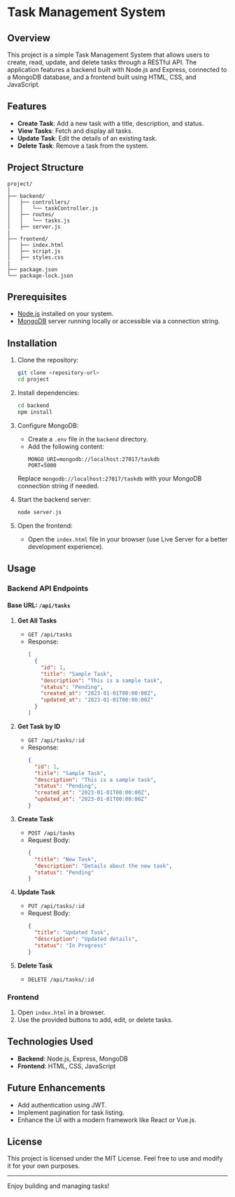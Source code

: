# Task Management System

## Overview

This project is a simple Task Management System that allows users to create, read, update, and delete tasks through a RESTful API. The application features a backend built with Node.js and Express, connected to a MongoDB database, and a frontend built using HTML, CSS, and JavaScript.

## Features

- **Create Task**: Add a new task with a title, description, and status.
- **View Tasks**: Fetch and display all tasks.
- **Update Task**: Edit the details of an existing task.
- **Delete Task**: Remove a task from the system.

## Project Structure

```
project/
|
├── backend/
│   ├── controllers/
│   │   └── taskController.js
│   ├── routes/
│   │   └── tasks.js
│   ├── server.js
|
├── frontend/
│   ├── index.html
│   ├── script.js
│   ├── styles.css
|
├── package.json
└── package-lock.json
```

## Prerequisites

- [Node.js](https://nodejs.org/) installed on your system.
- [MongoDB](https://www.mongodb.com/) server running locally or accessible via a connection string.

## Installation

1. Clone the repository:

   ```bash
   git clone <repository-url>
   cd project
   ```

2. Install dependencies:

   ```bash
   cd backend
   npm install
   ```

3. Configure MongoDB:

   - Create a `.env` file in the `backend` directory.
   - Add the following content:
     ```env
     MONGO_URI=mongodb://localhost:27017/taskdb
     PORT=5000
     ```

   Replace `mongodb://localhost:27017/taskdb` with your MongoDB connection string if needed.

4. Start the backend server:

   ```bash
   node server.js
   ```

5. Open the frontend:

   - Open the `index.html` file in your browser (use Live Server for a better development experience).

## Usage

### Backend API Endpoints

#### Base URL: `/api/tasks`

1. **Get All Tasks**

   - `GET /api/tasks`
   - Response:
     ```json
     [
       {
         "id": 1,
         "title": "Sample Task",
         "description": "This is a sample task",
         "status": "Pending",
         "created_at": "2023-01-01T00:00:00Z",
         "updated_at": "2023-01-01T00:00:00Z"
       }
     ]
     ```

2. **Get Task by ID**

   - `GET /api/tasks/:id`
   - Response:
     ```json
     {
       "id": 1,
       "title": "Sample Task",
       "description": "This is a sample task",
       "status": "Pending",
       "created_at": "2023-01-01T00:00:00Z",
       "updated_at": "2023-01-01T00:00:00Z"
     }
     ```

3. **Create Task**

   - `POST /api/tasks`
   - Request Body:
     ```json
     {
       "title": "New Task",
       "description": "Details about the new task",
       "status": "Pending"
     }
     ```

4. **Update Task**

   - `PUT /api/tasks/:id`
   - Request Body:
     ```json
     {
       "title": "Updated Task",
       "description": "Updated details",
       "status": "In Progress"
     }
     ```

5. **Delete Task**

   - `DELETE /api/tasks/:id`

### Frontend

1. Open `index.html` in a browser.
2. Use the provided buttons to add, edit, or delete tasks.

## Technologies Used

- **Backend**: Node.js, Express, MongoDB
- **Frontend**: HTML, CSS, JavaScript

## Future Enhancements

- Add authentication using JWT.
- Implement pagination for task listing.
- Enhance the UI with a modern framework like React or Vue.js.

## License

This project is licensed under the MIT License. Feel free to use and modify it for your own purposes.

---

Enjoy building and managing tasks!

